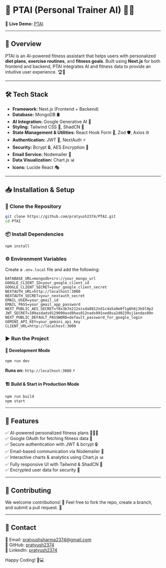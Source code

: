 # 🤖 PTAI (Personal Trainer AI) 🏋️‍♂️

🚀 **Live Demo:** [PTAI](https://ptai.vercel.app)

---

## 📌 Overview

PTAI is an AI-powered fitness assistant that helps users with personalized **diet plans**, **exercise routines**, and **fitness goals**. Built using **Next.js** for both frontend and backend, PTAI integrates AI and fitness data to provide an intuitive user experience. 🏆💪

---

## 🛠️ Tech Stack

- **Framework:** Next.js (Frontend + Backend)
- **Database:** MongoDB 🛢️
- **AI Integration:** Google Generative AI 🤖
- **Styling:** Tailwind CSS 🎨, ShadCN 💅
- **State Management & Utilities:** React Hook Form 📄, Zod 🛡️, Axios 🌐
- **Authentication:** JWT 🔑, NextAuth ⚡
- **Security:** Bcrypt 🔒, AES Encryption 🔑
- **Email Service:** Nodemailer 📧
- **Data Visualization:** Chart.js 📊
- **Icons:** Lucide React 🎭

---

## 📥 Installation & Setup

### 🚀 Clone the Repository
```bash
git clone https://github.com/pratyush2374/PTAI.git
cd PTAI
```

### 📦 Install Dependencies
```bash
npm install
```

### ⚙️ Environment Variables
Create a `.env.local` file and add the following:
```env
DATABASE_URL=mongodb+srv://your_mongo_url
GOOGLE_CLIENT_ID=your_google_client_id
GOOGLE_CLIENT_SECRET=your_google_client_secret
NEXTAUTH_URL=http://localhost:3000
NEXTAUTH_SECRET=your_nextauth_secret
EMAIL_USER=your_gmail_id
EMAIL_PASS=your_gmail_app_password
NEXT_PUBLIC_AES_SECRET=f8x3b7e212oisda8012nd1c4a5a9e0f1g6h8j3k9l0p2
JWT_SECRET=109asdads0129090asd8has012nads091ned8sa2d0239sj1endas09n
NEXT_PUBLIC_DEFAULT_PASSWORD=default_password_for_google_login
GEMINI_API_KEY=your_gemini_api_key
CLIENT_URL=http://localhost:3000
```

### ▶️ Run the Project

#### 🚧 Development Mode
```bash
npm run dev
```
**Runs on:** `http://localhost:3000` ⚡

#### 🏗️ Build & Start in Production Mode
```bash
npm run build
npm start
```

---

## 🎯 Features

✅ AI-powered personalized fitness plans 🏃‍♂️🤖  
✅ Google OAuth for fetching fitness data 🔄  
✅ Secure authentication with JWT & bcrypt 🔒  
✅ Email-based communication via Nodemailer 📩  
✅ Interactive charts & analytics using Chart.js 📊  
✅ Fully responsive UI with Tailwind & ShadCN 📱  
✅ Encrypted user data for security 🔑  

---

## 🌟 Contributing

We welcome contributions! 🚀 Feel free to fork the repo, create a branch, and submit a pull request. 🙌

---

## 📧 Contact

📩 Email: [pratyushsharma2374@gmail.com](mailto:pratyushsharma2374@gmail.com)  
🐙 GitHub: [pratyush2374](https://github.com/pratyush2374)  
💼 LinkedIn: [pratyush2374](https://www.linkedin.com/in/pratyush2374)  

Happy Coding! 🚀💻
